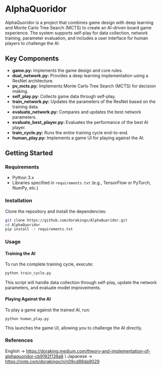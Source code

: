 # AlphaQuoridor

AlphaQuoridor is a project that combines game design with deep learning and Monte Carlo Tree Search (MCTS) to create an AI-driven board game experience. The system supports self-play for data collection, network training, parameter evaluation, and includes a user interface for human players to challenge the AI.

## Key Components

- **game.py:** Implements the game design and core rules.
- **dual_network.py:** Provides a deep learning implementation using a ResNet architecture.
- **pv_mcts.py:** Implements Monte Carlo Tree Search (MCTS) for decision making.
- **self_play.py:** Collects game data through self-play.
- **train_network.py:** Updates the parameters of the ResNet based on the training data.
- **evaluate_network.py:** Compares and updates the best network parameters.
- **evaluate_best_player.py:** Evaluates the performance of the best AI player.
- **train_cycle.py:** Runs the entire training cycle end-to-end.
- **human_play.py:** Implements a game UI for playing against the AI.

## Getting Started

### Requirements

- Python 3.x
- Libraries specified in `requirements.txt` (e.g., TensorFlow or PyTorch, NumPy, etc.)

### Installation

Clone the repository and install the dependencies:

```bash
git clone https://github.com/dorakingx/AlphaQuoridor.git
cd AlphaQuoridor
pip install -r requirements.txt
```

### Usage

#### Training the AI

To run the complete training cycle, execute:

```bash
python train_cycle.py
```
This script will handle data collection through self-play, update the network parameters, and evaluate model improvements.

#### Playing Against the AI
To play a game against the trained AI, run:

```
python human_play.py
```
This launches the game UI, allowing you to challenge the AI directly.

### References
English -> https://doraking.medium.com/theory-and-implementation-of-alphaquoridor-cb9192f139a8 \\
Japanese -> https://note.com/dorakingx/n/n09cd88da9029
